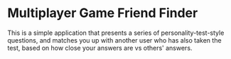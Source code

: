 # Multiplayer Game Friend Finder
This is a simple application that presents a series of personality-test-style questions, and matches you up with another user who has also taken the test, based on how close your answers are vs others' answers.
